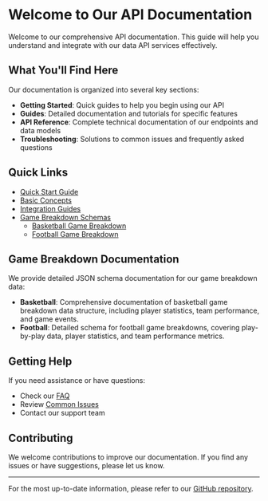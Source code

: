 # Welcome to Our API Documentation

Welcome to our comprehensive API documentation. This guide will help you understand and integrate with our data API services effectively.

## What You'll Find Here

Our documentation is organized into several key sections:

- **Getting Started**: Quick guides to help you begin using our API
- **Guides**: Detailed documentation and tutorials for specific features
- **API Reference**: Complete technical documentation of our endpoints and data models
- **Troubleshooting**: Solutions to common issues and frequently asked questions

## Quick Links

- [Quick Start Guide](getting-started/quickstart.md)
- [Basic Concepts](getting-started/basic-concepts.md)
- [Integration Guides](data-api/integration-guides/README.md)
- [Game Breakdown Schemas](api-reference/json-schemas/README.md)
  - [Basketball Game Breakdown](api-reference/json-schemas/basketball-game-breakdown.md)
  - [Football Game Breakdown](api-reference/json-schemas/football-game-breakdown.md)

## Game Breakdown Documentation

We provide detailed JSON schema documentation for our game breakdown data:

- **Basketball**: Comprehensive documentation of basketball game breakdown data structure, including player statistics, team performance, and game events.
- **Football**: Detailed schema for football game breakdowns, covering play-by-play data, player statistics, and team performance metrics.

## Getting Help

If you need assistance or have questions:

- Check our [FAQ](troubleshooting/faq.md)
- Review [Common Issues](troubleshooting/common-issues.md)
- Contact our support team

## Contributing

We welcome contributions to improve our documentation. If you find any issues or have suggestions, please let us know.

---

For the most up-to-date information, please refer to our [GitHub repository](https://github.com/your-org/data-api-docs). 
